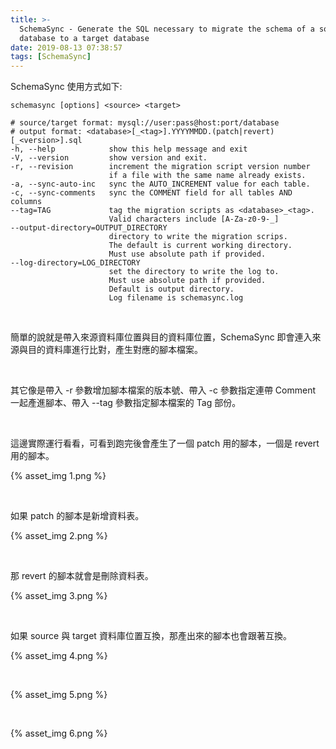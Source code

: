 ```yaml
---
title: >-
  SchemaSync - Generate the SQL necessary to migrate the schema of a source
  database to a target database
date: 2019-08-13 07:38:57
tags: [SchemaSync]
---
```


SchemaSync 使用方式如下:  

<!-- More -->

    schemasync [options] <source> <target>
    
    # source/target format: mysql://user:pass@host:port/database
    # output format: <database>[_<tag>].YYYYMMDD.(patch|revert)[_<version>].sql
    -h, --help            show this help message and exit
    -V, --version         show version and exit.
    -r, --revision        increment the migration script version number
                          if a file with the same name already exists.
    -a, --sync-auto-inc   sync the AUTO_INCREMENT value for each table.
    -c, --sync-comments   sync the COMMENT field for all tables AND columns
    --tag=TAG             tag the migration scripts as <database>_<tag>.
                          Valid characters include [A-Za-z0-9-_]
    --output-directory=OUTPUT_DIRECTORY
                          directory to write the migration scrips.
                          The default is current working directory.
                          Must use absolute path if provided.
    --log-directory=LOG_DIRECTORY
                          set the directory to write the log to.
                          Must use absolute path if provided.
                          Default is output directory.
                          Log filename is schemasync.log

</br>


簡單的說就是帶入來源資料庫位置與目的資料庫位置，SchemaSync 即會連入來源與目的資料庫進行比對，產生對應的腳本檔案。  

</br>


其它像是帶入 -r 參數增加腳本檔案的版本號、帶入 -c 參數指定連帶 Comment 一起產進腳本、帶入 --tag 參數指定腳本檔案的 Tag 部份。  

</br>


這邊實際運行看看，可看到跑完後會產生了一個 patch 用的腳本，一個是 revert 用的腳本。  

{% asset_img 1.png %}

</br>


如果 patch 的腳本是新增資料表。  

{% asset_img 2.png %}

</br>


那 revert 的腳本就會是刪除資料表。  

{% asset_img 3.png %}

</br>


如果 source 與 target 資料庫位置互換，那產出來的腳本也會跟著互換。  

{% asset_img 4.png %}

</br>


{% asset_img 5.png %}

</br>


{% asset_img 6.png %}
